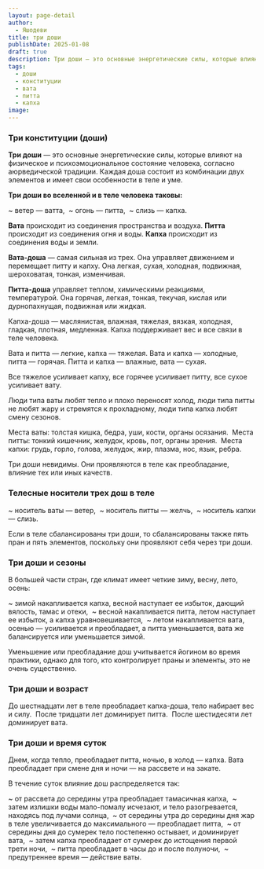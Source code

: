 ```yaml
---
layout: page-detail
author:
  - Яшодеви
title: три доши
publishDate: 2025-01-08
draft: true
description: Три доши — это основные энергетические силы, которые влияют на физическое и психоэмоциональное состояние человека, согласно аюрведической традиции. Каждая доша состоит из комбинации двух элементов и имеет свои особенности в теле и уме.
tags:
  - доши
  - конституции
  - вата
  - питта
  - капха
image:
---
```

### Три конституции (доши) 

**Три доши** — это основные энергетические силы, которые влияют на физическое и психоэмоциональное состояние человека, согласно аюрведической традиции. Каждая доша состоит из комбинации двух элементов и имеет свои особенности в теле и уме.

**Три доши во вселенной и в теле человека таковы:** 

~ ветер — ватта, 
~ огонь — питта, 
~ слизь — капха. 

**Вата** происходит из соединения пространства и воздуха. 
**Питта** происходит из соединения огня и воды. 
**Капха** происходит из соединения воды и земли. 

**Вата-доша** — самая сильная из трех. Она управляет движением и перемещает питту и капху. Она легкая, сухая, холодная, подвижная, шероховатая, тонкая, изменчивая. 

**Питта-доша** управляет теплом, химическими реакциями, температурой. Она горячая, легкая, тонкая, текучая, кислая или дурнопахнущая, подвижная или жидкая. 

Капха-доша — маслянистая, влажная, тяжелая, вязкая, холодная, гладкая, плотная, медленная. Капха поддерживает вес и все связи в теле человека. 

Вата и питта — легкие, капха — тяжелая. Вата и капха — холодные, питта — горячая. Питта и капха — влажные, вата — сухая. 

Все тяжелое усиливает капху, все горячее усиливает питту, все сухое усиливает вату. 

Люди типа ваты любят тепло и плохо переносят холод, люди типа питты не любят жару и стремятся к прохладному, люди типа капха любят смену сезонов. 

Места ваты: толстая кишка, бедра, уши, кости, органы осязания. 
Места питты: тонкий кишечник, желудок, кровь, пот, органы зрения. 
Места капхи: грудь, горло, голова, желудок, жир, плазма, нос, язык, ребра. 

Три доши невидимы. Они проявляются в теле как преобладание, влияние тех или иных качеств. 

### Телесные носители трех дош в теле

~ носитель ваты — ветер, 
~ носитель питты — желчь, 
~ носитель капхи — слизь. 

Если в теле сбалансированы три доши, то сбалансированы также пять пран и пять элементов, поскольку они проявляют себя через три доши. 

### Три доши и сезоны 

В большей части стран, где климат имеет четкие зиму, весну, лето, осень: 

~ зимой накапливается капха, весной наступает ее избыток, дающий вялость, тамас и отеки, 
~ весной накапливается питта, летом наступает ее избыток, а капха уравновешивается, 
~ летом накапливается вата, осенью — усиливается и преобладает, а питта уменьшается, вата же балансируется или уменьшается зимой. 

Уменьшение или преобладание дош учитывается йогином во время практики, однако для того, кто контролирует праны и элементы, это не очень существенно. 

### Три доши и возраст 

До шестнадцати лет в теле преобладает капха-доша, тело набирает вес и силу. 
После тридцати лет доминирует питта. 
После шестидесяти лет доминирует вата. 

### Три доши и время суток 

Днем, когда тепло, преобладает питта, ночью, в холод — капха. Вата преобладает при смене дня и ночи — на рассвете и на закате. 

В течение суток влияние дош распределяется так: 

~ от рассвета до середины утра преобладает тамасичная капха, 
~ затем излишки воды мало-помалу исчезают, и тело разогревается, находясь под лучами солнца, 
~ от середины утра до середины дня жар в теле увеличивается до максимального — преобладает питта, 
~ от середины дня до сумерек тело постепенно остывает, и доминирует вата, 
~ затем капха преобладает от сумерек до истощения первой трети ночи, 
~ питта преобладает в часы до и после полуночи, 
~ предутреннее время — действие ваты.